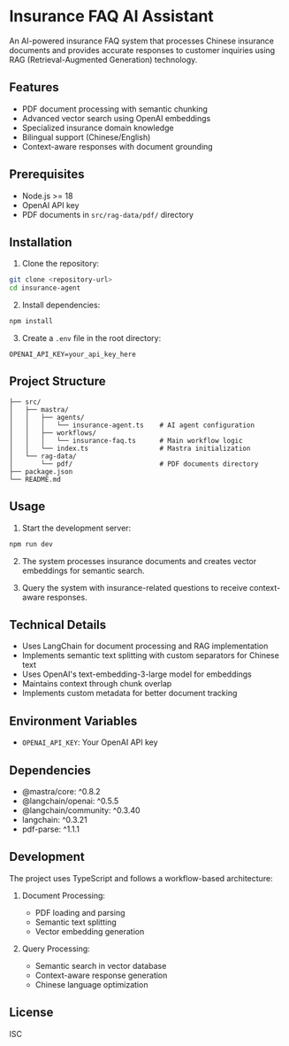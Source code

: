 # Insurance FAQ AI Assistant

An AI-powered insurance FAQ system that processes Chinese insurance documents and provides accurate responses to customer inquiries using RAG (Retrieval-Augmented Generation) technology.

## Features

- PDF document processing with semantic chunking
- Advanced vector search using OpenAI embeddings
- Specialized insurance domain knowledge
- Bilingual support (Chinese/English)
- Context-aware responses with document grounding

## Prerequisites

- Node.js >= 18
- OpenAI API key
- PDF documents in `src/rag-data/pdf/` directory

## Installation

1. Clone the repository:
```bash
git clone <repository-url>
cd insurance-agent
```

2. Install dependencies:
```bash
npm install
```

3. Create a `.env` file in the root directory:
```env
OPENAI_API_KEY=your_api_key_here
```

## Project Structure

```
├── src/
│   ├── mastra/
│   │   ├── agents/
│   │   │   └── insurance-agent.ts    # AI agent configuration
│   │   ├── workflows/
│   │   │   └── insurance-faq.ts      # Main workflow logic
│   │   └── index.ts                  # Mastra initialization
│   └── rag-data/
│       └── pdf/                      # PDF documents directory
├── package.json
└── README.md
```

## Usage

1. Start the development server:
```bash
npm run dev
```

2. The system processes insurance documents and creates vector embeddings for semantic search.

3. Query the system with insurance-related questions to receive context-aware responses.

## Technical Details

- Uses LangChain for document processing and RAG implementation
- Implements semantic text splitting with custom separators for Chinese text
- Uses OpenAI's text-embedding-3-large model for embeddings
- Maintains context through chunk overlap
- Implements custom metadata for better document tracking

## Environment Variables

- `OPENAI_API_KEY`: Your OpenAI API key

## Dependencies

- @mastra/core: ^0.8.2
- @langchain/openai: ^0.5.5
- @langchain/community: ^0.3.40
- langchain: ^0.3.21
- pdf-parse: ^1.1.1

## Development

The project uses TypeScript and follows a workflow-based architecture:

1. Document Processing:
   - PDF loading and parsing
   - Semantic text splitting
   - Vector embedding generation

2. Query Processing:
   - Semantic search in vector database
   - Context-aware response generation
   - Chinese language optimization

## License

ISC
